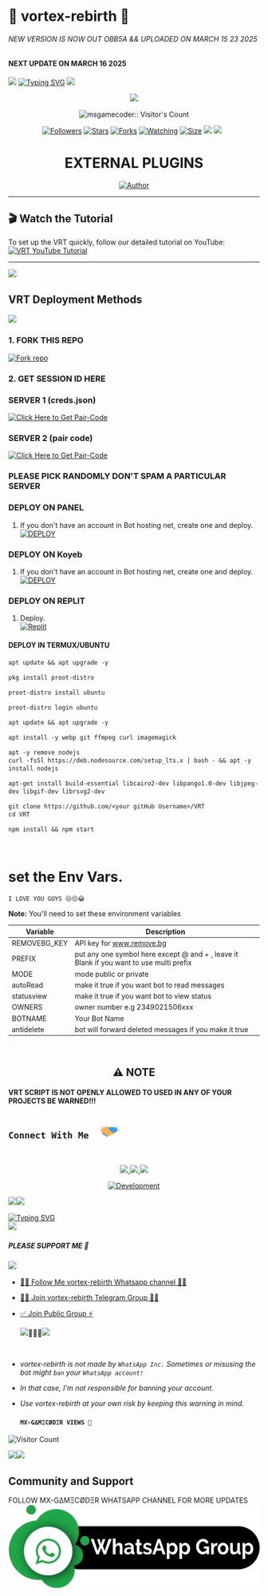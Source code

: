 # 🙂 **vortex-rebirth** 🥺

###### NEW VERSION IS NOW OUT OBB5A && UPLOADED ON MARCH 15 23 2025

#### NEXT UPDATE ON MARCH 16 2025
<a><img src='https://i.imgur.com/LyHic3i.gif'/></a>
[![Typing SVG](https://readme-typing-svg.demolab.com?font=Fira+Code&pause=1000&width=435&lines=VRT+IS+AN+INTELLIGENT+ASSISTANT;MULTI-DEVICES+WHATSAPP+BOT;RELEASE+ON+MARCH+15+2025;MX-+GΔMΞCØDΞR+Lead+and+Developer+🤔;ChatGPT+Assistant)](https://git.io/typing-svg)
<a><img src='https://i.imgur.com/LyHic3i.gif'/></a>

<p align="center">
<img src="https://i.imgur.com/wfuEyoo.jpeg"/> 
<p align="center"><img src="https://profile-counter.glitch.me/{msgamecoder}/count.svg" alt="msgamecoder:: Visitor's Count" /></p>
<p align="center">
<a href="https://github.com/msgamecoder/followers"><img title="Followers" src="https://img.shields.io/github/followers/msgamecoder?color=red&style=flat-square"></a>
<a href="https://github.com/msgamecoder/vortex-rebirth/stargazers/"><img title="Stars" src="https://img.shields.io/github/stars/mxgamecoder/vortex-rebirth?color=blue&style=flat-square"></a>
<a href="https://github.com/mxgamecoder/vortex-rebirth/network/members"><img title="Forks" src="https://img.shields.io/github/forks/mxgamecoder/vortex-rebirth?color=red&style=flat-square"></a>
<a href="https://github.com/mxgamecoder/vortex-rebirth/watchers"><img title="Watching" src="https://img.shields.io/github/watchers/msgamecoder/vortex-rebirth?label=Watchers&color=blue&style=flat-square"></a>
<a href="https://github.com/msgamecoder/vortex-rebirth"><img title="Size" src="https://img.shields.io/github/repo-size/msgamecoder/vortex-rebirth?style=flat-square&color=green"></a>
<a href="https://hits.seeyoufarm.com"><img src="https://hits.seeyoufarm.com/api/count/incr/badge.svg?url=https%3A%2F%2Fgithub.com%2Fmxgamecoder%2FVRT&count_bg=%2379C83D&title_bg=%23555555&icon=probot.svg&icon_color=%2300FF6D&title=hits&edge_flat=false"/></a>
<a href="https://github.com/msgamecoder/msgamecoder/graphs/commit-activity"><img height="20" src="https://img.shields.io/badge/Maintained%3F-yes-green.svg"></a>&nbsp;&nbsp;
</p>

<h1 align="center"> EXTERNAL PLUGINS </h1>

<p align="center">
<a href="https://github.com/msgamecoder/EXTERNAL-PLUGINS"><img title="Author" src="https://img.shields.io/badge/VORTEX_PLUGINS-black?style=for-the-badge&logo=Github"></a>
<p/>

----


## 🎬 Watch the Tutorial

To set up the VRT quickly, follow our detailed tutorial on YouTube:
[![VRT YouTube Tutorial](https://img.shields.io/badge/YouTube-Watch%20Tutorial-red?style=for-the-badge&logo=youtube)](https://youtube.com/@msgamecoder?si=fQfOCM3jvDplLU4d)

---


<p align='center'>
    </p>
<a><img src='https://i.imgur.com/LyHic3i.gif'/></a> 

## VRT Deployment Methods

<a><img src='https://i.imgur.com/LyHic3i.gif'/></a>
<p align="center">

 

### 1. FORK THIS REPO

<a href='https://github.com/msgamecoder/vortex-rebirth/fork' target="_blank"><img alt='Fork repo' src='https://img.shields.io/badge/Fork This Repo-black?style=for-the-badge&logo=git&logoColor=white'/></a>

### 2. GET SESSION ID HERE

### SERVER 1 (creds.json)
 
<a href="https://replit.com/@msgamecoder/VORTEX-BOT-PAIRING"><img src="https://img.shields.io/badge/PAIR_CODE-blue" alt="Click Here to Get Pair-Code" width="110"></a>


### SERVER 2 (pair code)
 
<a href="https://session-h1rv.onrender.com"><img src="https://img.shields.io/badge/PAIR_CODE-blue" alt="Click Here to Get Pair-Code" width="110"></a>

### **PLEASE PICK RANDOMLY DON'T SPAM A PARTICULAR SERVER**


### DEPLOY ON PANEL 

1. If you don't have an account in Bot hosting net, create one and deploy.
    <br>
    <a href='https://bot-hosting.net/' target="_blank"><img alt='DEPLOY' src='https://img.shields.io/badge/-DEPLOY-orange?style=for-the-badge&logo=panel &logoColor=white'/></a>


### DEPLOY ON Koyeb

1. If you don't have an account in Bot hosting net, create one and deploy.
    <br>
    <a href='https://www.koyeb.com/' target="_blank"><img alt='DEPLOY' src='https://img.shields.io/badge/-DEPLOY-orange?style=for-the-badge&logo=koyeb&logoColor=white'/></a>
    
### DEPLOY ON REPLIT
1. Deploy.
    <br>
    <a href='https://replit.com' target="_blank"><img alt='Replit' src='https://img.shields.io/badge/-Deploy-red?style=for-the-badge&logo=replit&logoColor=white'/></a>

#### DEPLOY IN TERMUX/UBUNTU
 
```
apt update && apt upgrade -y
```
```
pkg install proot-distro
```
```
proot-distro install ubuntu
```
```
proot-distro login ubuntu
```
```
apt update && apt upgrade -y
```
```
apt install -y webp git ffmpeg curl imagemagick
```
```
apt -y remove nodejs
curl -fsSl https://deb.nodesource.com/setup_lts.x | bash - && apt -y install nodejs
```
```
apt-get install build-essential libcairo2-dev libpango1.0-dev libjpeg-dev libgif-dev librsvg2-dev
```
```
git clone https://github.com/<your gitHub Username>/VRT
cd VRT
```
```
npm install && npm start
```
<br>

# set the Env Vars.
    I LOVE YOU GUYS 😒😔😂
    


**Note:** You'll need to set these environment variables 

| Variable | Description 
|---|---| 
| REMOVEBG_KEY | API key for www.remove.bg | 
| PREFIX | put any one symbol here except @ and + , leave it Blank if you want to use multi prefix |
| MODE | mode public or private |
| autoRead | make it true if you want bot to read messages |
| statusview | make it true if you want bot to view status | 
| OWNERS | owner number e.g 2349021506xxx | 
| BOTNAME | Your Bot Name | 
| antidelete | bot will forward deleted messages if you make it true | 
<br>
    <h2 align="center"> ⚠️ NOTE  </h2>

#### VRT SCRIPT IS NOT OPENLY ALLOWED TO USED IN ANY OF YOUR PROJECTS BE WARNED!!! 

## ```Connect With Me```<img src="https://github.com/0xAbdulKhalid/0xAbdulKhalid/raw/main/assets/mdImages/handshake.gif" width ="80"></h1> 
 <br> 
<p align="center">
<a href="https://wa.me/2349021506036"><img src="https://img.shields.io/badge/Contact MX-GΔMΞCØDΞR-25D366?style=for-the-badge&logo=whatsapp&logoColor=white" />
<a href="https://whatsapp.com/channel/0029Vb06pAP4IBhMMnZtnM3X"><img src="https://img.shields.io/badge/Join Official Channel-25D366?style=for-the-badge&logo=whatsapp&logoColor=white" />
<a href="https://t.me/mxgamecoderr"><img src="https://img.shields.io/badge/Telegram-0088cc?style=for-the-badge&logo=telegram&logoColor=white" /><br>
<p align="center">
<img alt="Development" width="250" src="https://media2.giphy.com/media/W9tBvzTXkQopi/giphy.gif?cid=6c09b952xu6syi1fyqfyc04wcfk0qvqe8fd7sop136zxfjyn&ep=v1_internal_gif_by_id&rid=giphy.gif&ct=g" /> </p>
<a><img src='https://i.imgur.com/LyHic3i.gif'/></a><a><img src='https://i.imgur.com/LyHic3i.gif'/></a>



[![Typing SVG](https://readme-typing-svg.demolab.com?font=Fira+Code&pause=1000&width=435&lines=VRT+IS+AN+INTELLIGENT+ASSISTANT;MULTI-DEVICES+WHATSAPP+BOT;RELEASE+ON+MARCH+15+2025;MX-+GΔMΞCØDΞR+Lead+and+Developer+🤔;ChatGPT+Assistant)](https://git.io/typing-svg)
<br>
<a><img src='https://i.imgur.com/LyHic3i.gif'/></a> 
##### PLEASE SUPPORT ME 🥺
<a><img src='https://i.imgur.com/LyHic3i.gif'/></a>

* [🧑‍💻 Follow Me vortex-rebirth Whatsapp channel 🧑‍💻](https://whatsapp.com/channel/0029Vb06pAP4IBhMMnZtnM3X)

* [🧑‍💻 Join vortex-rebirth Telegram Group 🧑‍💻](https://t.me/mxgamecoderr)

* [✅ Join Public Group ⚡](https://whatsapp.com/channel/0029Vb06pAP4IBhMMnZtnM3X)

  <a><img src='https://i.imgur.com/LyHic3i.gif'/></a>🙂🙂🙂<a><img src='https://i.imgur.com/LyHic3i.gif'/></a>

<br>

- *vortex-rebirth is not made by `WhatsApp Inc.` Sometimes or misusing the bot might `ban` your `WhatsApp account!`*
- *In that case, I'm not responsible for banning your account.*
- *Use vortex-rebirth at your own risk by keeping this warning in mind.*
  
  #### ```MX-GΔMΞCØDΞR VIEWS 🧚```
![Visitor Count](https://profile-counter.glitch.me/msgamecoder/count.svg)

<a><img src='https://i.imgur.com/LyHic3i.gif'/></a><a><img src='https://i.imgur.com/LyHic3i.gif'/></a>

## Community and Support

FOLLOW MX-GΔMΞCØDΞR WHATSAPP CHANNEL FOR MORE UPDATES
[![JOIN WHATSAPP CHANNEL](https://raw.githubusercontent.com/Neeraj-x0/Neeraj-x0/main/photos/suddidina-join-whatsapp.png)](https://whatsapp.com/channel/0029Vb06pAP4IBhMMnZtnM3X)

